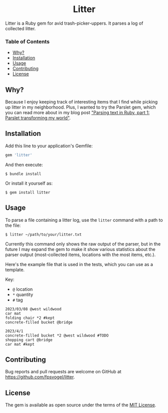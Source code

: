 <h1 align="center">Litter</h1>

Litter is a Ruby gem for avid trash-picker-uppers. It parses a log of collected litter.

### Table of Contents

- [Why?](#why)
- [Installation](#installation)
- [Usage](#usage)
- [Contributing](#contributing)
- [License](#license)

## Why?

Because I enjoy keeping track of interesting items that I find while picking up litter in my neighborhood. Plus, I wanted to try the Parslet gem, which you can read more about in my blog post ["Parsing text in Ruby, part 1: Parslet transforming my world"](https://fpsvogel.com/posts/2023/ruby-parslet-parsing-and-transformation).

## Installation

Add this line to your application's Gemfile:

```ruby
gem 'litter'
```

And then execute:

```
$ bundle install
```

Or install it yourself as:

```
$ gem install litter
```

## Usage

To parse a file containing a litter log, use the `litter` command with a path to the file:

```
$ litter ~/path/to/your/litter.txt
```

Currently this command only shows the raw output of the parser, but in the future I may expand the gem to make it show various statistics about the parser output (most-collected items, locations with the most items, etc.).

Here's the example file that is used in the tests, which you can use as a template.

Key:

- `@` location
- `*` quantity
- `#` tag

```
2023/03/08 @west wildwood
car mat
folding chair *2 #kept
concrete-filled bucket @bridge

2023/4/1
concrete-filled bucket *2 @west wildwood #TODO
shopping cart @bridge
car mat #kept
```

## Contributing

Bug reports and pull requests are welcome on GitHub at https://github.com/fpsvogel/litter.

## License

The gem is available as open source under the terms of the [MIT License](https://opensource.org/licenses/MIT).
